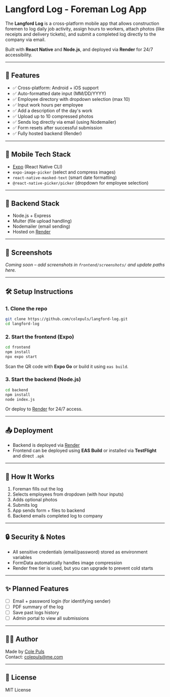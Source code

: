 # Langford Log - Foreman Log App

The **Langford Log** is a cross-platform mobile app that allows construction foremen to log daily job activity, assign hours to workers, attach photos (like receipts and delivery tickets), and submit a completed log directly to the company via email.

Built with **React Native** and **Node.js**, and deployed via **Render** for 24/7 accessibility.

---

## 🚀 Features

- ✅ Cross-platform: Android + iOS support
- ✅ Auto-formatted date input (MM/DD/YYYY)
- ✅ Employee directory with dropdown selection (max 10)
- ✅ Input work hours per employee
- ✅ Add a description of the day's work
- ✅ Upload up to 10 compressed photos
- ✅ Sends log directly via email (using Nodemailer)
- ✅ Form resets after successful submission
- ✅ Fully hosted backend (Render)

---

## 📲 Mobile Tech Stack

- [Expo](https://expo.dev) (React Native CLI)
- `expo-image-picker` (select and compress images)
- `react-native-masked-text` (smart date formatting)
- `@react-native-picker/picker` (dropdown for employee selection)

---

## 🔧 Backend Stack

- Node.js + Express
- Multer (file upload handling)
- Nodemailer (email sending)
- Hosted on [Render](https://render.com)

---

## 📸 Screenshots

*Coming soon – add screenshots in `frontend/screenshots/` and update paths here.*

---

## 🛠 Setup Instructions

### 1. Clone the repo

```bash
git clone https://github.com/colepuls/langford-log.git
cd langford-log
```

### 2. Start the frontend (Expo)

```bash
cd frontend
npm install
npx expo start
```

Scan the QR code with **Expo Go** or build it using `eas build`.

### 3. Start the backend (Node.js)

```bash
cd backend
npm install
node index.js
```

Or deploy to [Render](https://render.com) for 24/7 access.

---

## 📤 Deployment

- Backend is deployed via [Render](https://langford-log-backend.onrender.com)
- Frontend can be deployed using **EAS Build** or installed via **TestFlight** and direct `.apk`

---

## 📧 How It Works

1. Foreman fills out the log
2. Selects employees from dropdown (with hour inputs)
3. Adds optional photos
4. Submits log
5. App sends form + files to backend
6. Backend emails completed log to company

---

## 🔒 Security & Notes

- All sensitive credentials (email/password) stored as environment variables
- FormData automatically handles image compression
- Render free tier is used, but you can upgrade to prevent cold starts

---

## ✨ Planned Features

- [ ] Email + password login (for identifying sender)
- [ ] PDF summary of the log
- [ ] Save past logs history
- [ ] Admin portal to view all submissions

---

## 👨‍💻 Author

Made by [Cole Puls](https://github.com/colepuls)  
Contact: [colepuls@me.com](mailto:colepuls@me.com)

---

## 📄 License

MIT License
